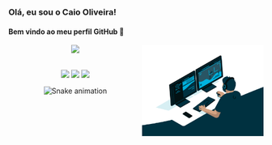### Olá, eu sou o Caio Oliveira! 
#### Bem vindo ao meu perfil GitHub 👋

<div>
  <img align="right" width="240" alt="gif-code" src="code.gif">  
</div>

<div align="center">
  <a href="https://github.com/caio01">
  <img height="180em" src="https://github-readme-stats.vercel.app/api?username=caio01&show_icons=true&theme=highcontrast&include_all_commits=true&count_private=true"/>
</div>

  
  ##
 
<div align="center"> 
  <a href="https://www.linkedin.com/in/caio-oliveira-655961164/" target="_blank"><img src="https://img.shields.io/badge/-LinkedIn-%230077B5?style=for-the-badge&logo=linkedin&logoColor=white" target="_blank"></a> 
  <a href = "mailto:caioinacio00@gmail.com"><img src="https://img.shields.io/badge/-Gmail-%23333?style=for-the-badge&logo=gmail&logoColor=white" target="_blank"></a>
  <a href="https://instagram.com/caio.oliveira" target="_blank"><img src="https://img.shields.io/badge/-Instagram-%23E4405F?style=for-the-badge&logo=instagram&logoColor=white" target="_blank"></a>

  
  ![Snake animation](https://github.com/caio01/caio01/blob/output/github-contribution-grid-snake.svg)
</div>
